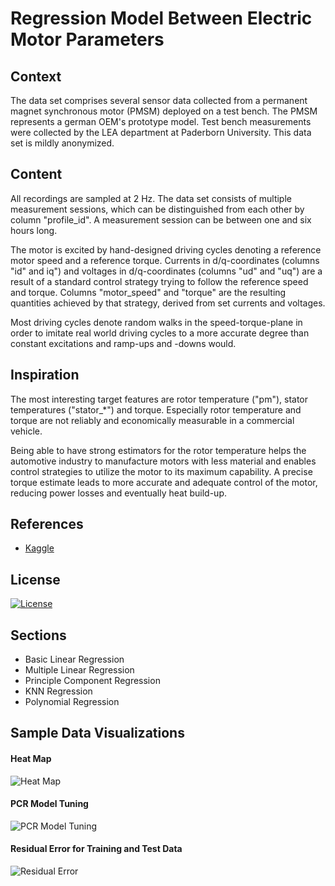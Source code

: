 # Regression Model Between Electric Motor Parameters

## Context

The data set comprises several sensor data collected from a permanent magnet synchronous motor (PMSM) deployed on a test bench. The PMSM represents a german OEM's prototype model. Test bench measurements were collected by the LEA department at Paderborn University. 
This data set is mildly anonymized.

## Content

All recordings are sampled at 2 Hz. The data set consists of multiple measurement sessions, which can be distinguished from each other by column "profile_id". A measurement session can be between one and six hours long.

The motor is excited by hand-designed driving cycles denoting a reference motor speed and a reference torque.
Currents in d/q-coordinates (columns "id" and iq") and voltages in d/q-coordinates (columns "ud" and "uq") are a result of a standard control strategy trying to follow the reference speed and torque.
Columns "motor_speed" and "torque" are the resulting quantities achieved by that strategy, derived from set currents and voltages.

Most driving cycles denote random walks in the speed-torque-plane in order to imitate real world driving cycles to a more accurate degree than constant excitations and ramp-ups and -downs would.

## Inspiration

The most interesting target features are rotor temperature ("pm"), stator temperatures ("stator_*") and torque.
Especially rotor temperature and torque are not reliably and economically measurable in a commercial vehicle.

Being able to have strong estimators for the rotor temperature helps the automotive industry to manufacture motors with less material and enables control strategies to utilize the motor to its maximum capability.
A precise torque estimate leads to more accurate and adequate control of the motor, reducing power losses and eventually heat build-up.

## References
- [Kaggle](https://www.kaggle.com/wkirgsn/electric-motor-temperature)

## License
[![License](https://img.shields.io/badge/License-Apache%202.0-blue.svg)](https://opensource.org/licenses/Apache-2.0)

## Sections 
- Basic Linear Regression
- Multiple Linear Regression
- Principle Component Regression
- KNN Regression
- Polynomial Regression

## Sample Data Visualizations
#### Heat Map
![Heat Map](https://user-images.githubusercontent.com/48691226/100554519-24791c00-3263-11eb-9187-7b9b2c1ed943.png)
#### PCR Model Tuning 
![PCR Model Tuning](https://user-images.githubusercontent.com/48691226/100554527-28a53980-3263-11eb-9913-1715759c8eac.png)
#### Residual Error for Training and Test Data
![Residual Error](https://user-images.githubusercontent.com/48691226/100554495-fa275e80-3262-11eb-8f79-15bf4a7f12fa.png)




